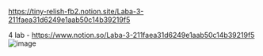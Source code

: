 https://tiny-relish-fb2.notion.site/Laba-3-211faea31d6249e1aab50c14b39219f5


4 lab - https://www.notion.so/Laba-3-211faea31d6249e1aab50c14b39219f5
![image](https://user-images.githubusercontent.com/73846126/201539517-0645312b-0c73-45bc-a2a8-abd063d7166d.png)
